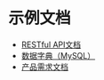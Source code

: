 # 示例文档

- [RESTful API文档](restful-api/README.md)
- [数据字典（MySQL）](data-dictionary-mysql/README.md)
- [产品需求文档](product-requirements-document/README.md)

